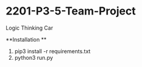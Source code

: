 # 2201-P3-5-Team-Project
Logic Thinking Car

**Installation **
1. pip3 install -r requirements.txt
2. python3 run.py
